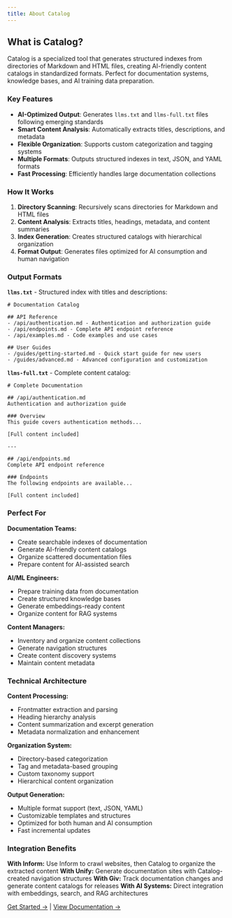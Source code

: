 ```yaml
---
title: About Catalog
---
```


<template data-target="title">Catalog – Content Index Generator</template>
<template data-target="description">Generate structured content catalogs for AI workflows and documentation systems.</template>

<template data-target="hero">
  <h1 style="view-transition-name: catalog-hero">Catalog</h1>
  <p>Organize docs for AI agents. Transform directories into searchable catalogs.</p>
</template>

## What is Catalog?

Catalog is a specialized tool that generates structured indexes from directories of Markdown and HTML files, creating AI-friendly content catalogs in standardized formats. Perfect for documentation systems, knowledge bases, and AI training data preparation.

### Key Features

- **AI-Optimized Output**: Generates `llms.txt` and `llms-full.txt` files following emerging standards
- **Smart Content Analysis**: Automatically extracts titles, descriptions, and metadata
- **Flexible Organization**: Supports custom categorization and tagging systems
- **Multiple Formats**: Outputs structured indexes in text, JSON, and YAML formats
- **Fast Processing**: Efficiently handles large documentation collections

### How It Works

1. **Directory Scanning**: Recursively scans directories for Markdown and HTML files
2. **Content Analysis**: Extracts titles, headings, metadata, and content summaries
3. **Index Generation**: Creates structured catalogs with hierarchical organization
4. **Format Output**: Generates files optimized for AI consumption and human navigation

### Output Formats

**`llms.txt`** - Structured index with titles and descriptions:
```
# Documentation Catalog

## API Reference
- /api/authentication.md - Authentication and authorization guide
- /api/endpoints.md - Complete API endpoint reference
- /api/examples.md - Code examples and use cases

## User Guides
- /guides/getting-started.md - Quick start guide for new users
- /guides/advanced.md - Advanced configuration and customization
```

**`llms-full.txt`** - Complete content catalog:
```
# Complete Documentation

## /api/authentication.md
Authentication and authorization guide

### Overview
This guide covers authentication methods...

[Full content included]

---

## /api/endpoints.md
Complete API endpoint reference

### Endpoints
The following endpoints are available...

[Full content included]
```

### Perfect For

**Documentation Teams:**
- Create searchable indexes of documentation
- Generate AI-friendly content catalogs
- Organize scattered documentation files
- Prepare content for AI-assisted search

**AI/ML Engineers:**
- Prepare training data from documentation
- Create structured knowledge bases
- Generate embeddings-ready content
- Organize content for RAG systems

**Content Managers:**
- Inventory and organize content collections
- Generate navigation structures
- Create content discovery systems
- Maintain content metadata

### Technical Architecture

**Content Processing:**
- Frontmatter extraction and parsing
- Heading hierarchy analysis
- Content summarization and excerpt generation
- Metadata normalization and enhancement

**Organization System:**
- Directory-based categorization
- Tag and metadata-based grouping
- Custom taxonomy support
- Hierarchical content organization

**Output Generation:**
- Multiple format support (text, JSON, YAML)
- Customizable templates and structures
- Optimized for both human and AI consumption
- Fast incremental updates

### Integration Benefits

**With Inform:** Use Inform to crawl websites, then Catalog to organize the extracted content
**With Unify:** Generate documentation sites with Catalog-created navigation structures
**With Giv:** Track documentation changes and generate content catalogs for releases
**With AI Systems:** Direct integration with embeddings, search, and RAG architectures

[Get Started →](/catalog/getting-started/) | [View Documentation →](/catalog/docs/)